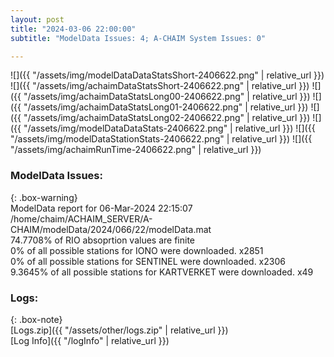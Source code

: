 ```yaml
---
layout: post
title: "2024-03-06 22:00:00"
subtitle: "ModelData Issues: 4; A-CHAIM System Issues: 0"

---
```


![]({{ "/assets/img/modelDataDataStatsShort-2406622.png" | relative_url }})
![]({{ "/assets/img/achaimDataStatsShort-2406622.png" | relative_url }})
![]({{ "/assets/img/achaimDataStatsLong00-2406622.png" | relative_url }})
![]({{ "/assets/img/achaimDataStatsLong01-2406622.png" | relative_url }})
![]({{ "/assets/img/achaimDataStatsLong02-2406622.png" | relative_url }})
![]({{ "/assets/img/modelDataDataStats-2406622.png" | relative_url }})
![]({{ "/assets/img/modelDataStationStats-2406622.png" | relative_url }})
![]({{ "/assets/img/achaimRunTime-2406622.png" | relative_url }})


### ModelData Issues:  
  
{: .box-warning}  
 ModelData report for 06-Mar-2024 22:15:07   
 /home/chaim/ACHAIM_SERVER/A-CHAIM/modelData/2024/066/22/modelData.mat   
 74.7708% of RIO absoprtion values are finite   
 0% of all possible stations for IONO were downloaded. x2851   
 0% of all possible stations for SENTINEL were downloaded. x2306   
 9.3645% of all possible stations for KARTVERKET were downloaded. x49   
  


### Logs:  
  
{: .box-note}  
[Logs.zip]({{ "/assets/other/logs.zip" | relative_url }})  
[Log Info]({{ "/logInfo" | relative_url }})  
